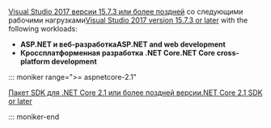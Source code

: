 <span data-ttu-id="04810-101">[Visual Studio 2017 версии 15.7.3 или более поздней](https://visualstudio.microsoft.com/downloads/) со следующими рабочими нагрузками</span><span class="sxs-lookup"><span data-stu-id="04810-101">[Visual Studio 2017 version 15.7.3 or later](https://visualstudio.microsoft.com/downloads/) with the following workloads:</span></span>

* <span data-ttu-id="04810-102">**ASP.NET и веб-разработка**</span><span class="sxs-lookup"><span data-stu-id="04810-102">**ASP.NET and web development**</span></span>
* <span data-ttu-id="04810-103">**Кроссплатформенная разработка .NET Core**</span><span class="sxs-lookup"><span data-stu-id="04810-103">**.NET Core cross-platform development**</span></span>

::: moniker range=">= aspnetcore-2.1"

[<span data-ttu-id="04810-104">Пакет SDK для .NET Core 2.1 или более поздней версии</span><span class="sxs-lookup"><span data-stu-id="04810-104">.NET Core 2.1 SDK or later</span></span>](https://www.microsoft.com/net/download/windows)

::: moniker-end
